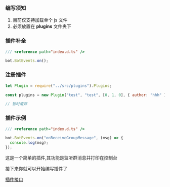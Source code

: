 ### 编写须知

1. 目前仅支持加载单个 js 文件
2. 必须放置在 **plugins** 文件夹下

### 插件补全

```js
/// <reference path="index.d.ts" />

bot.BotEvents.on();
```

### 注册插件

```js
let Plugin = require("../src/plugins").Plugins;

const plugins = new Plugin("test", "test", [0, 1, 0], { author: "hhh" });

// 暂时废弃
```

### 插件示例

```js
/// <reference path="index.d.ts" />

bot.BotEvents.on("onReceiveGroupMessage", (msg) => {
  console.log(msg);
});
```

这是一个简单的插件,其功能是监听群消息并打印在控制台

接下来你就可以开始编写插件了

[插件接口](interface.md)
